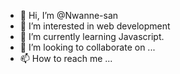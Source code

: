 - 👋 Hi, I’m @Nwanne-san
- 👀 I’m interested in web development
- 🌱 I’m currently learning Javascript.
- 💞️ I’m looking to collaborate on ...
- 📫 How to reach me ...

<!---
Nwanne-san/Nwanne-san is a ✨ special ✨ repository because its `README.md` (this file) appears on your GitHub profile.
You can click the Preview link to take a look at your changes.
--->
